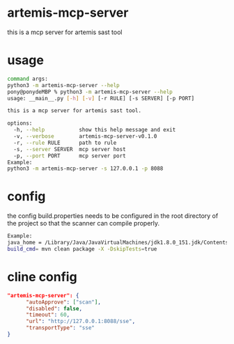 # artemis-mcp-server
this is a mcp server for artemis sast tool
# usage
```bash
command args:
python3 -m artemis-mcp-server --help
pony@ponydeMBP % python3 -m artemis-mcp-server --help
usage: __main__.py [-h] [-v] [-r RULE] [-s SERVER] [-p PORT]

this is a mcp server for artemis sast tool.

options:
  -h, --help           show this help message and exit
  -v, --verbose        artemis-mcp-server-v0.1.0
  -r, --rule RULE      path to rule
  -s, --server SERVER  mcp server host
  -p, --port PORT      mcp server port
Example:
python3 -m artemis-mcp-server -s 127.0.0.1 -p 8088
```
# config
the config build.properties needs to be configured in the root directory of the project so that the scanner can compile properly.
```bash
Example:
java_home = /Library/Java/JavaVirtualMachines/jdk1.8.0_151.jdk/Contents/Home
build_cmd= mvn clean package -X -DskipTests=true
```

# cline config
```json
"artemis-mcp-server": {
      "autoApprove": ["scan"],
      "disabled": false,
      "timeout": 60,
      "url": "http://127.0.0.1:8088/sse",
      "transportType": "sse"
}
```